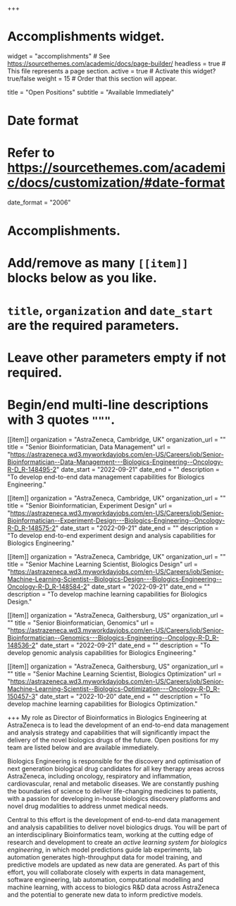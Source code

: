 +++
# Accomplishments widget.
widget = "accomplishments"  # See https://sourcethemes.com/academic/docs/page-builder/
headless = true  # This file represents a page section.
active = true  # Activate this widget? true/false
weight = 15  # Order that this section will appear.

title = "Open Positions"
subtitle = "Available Immediately"

# Date format
#   Refer to https://sourcethemes.com/academic/docs/customization/#date-format
date_format = "2006"

# Accomplishments.
#   Add/remove as many `[[item]]` blocks below as you like.
#   `title`, `organization` and `date_start` are the required parameters.
#   Leave other parameters empty if not required.
#   Begin/end multi-line descriptions with 3 quotes `"""`.

[[item]]
  organization = "AstraZeneca, Cambridge, UK"
  organization_url = ""
  title = "Senior Bioinformatician, Data Management"
  url = "https://astrazeneca.wd3.myworkdayjobs.com/en-US/Careers/job/Senior-Bioinformatician--Data-Management---Biologics-Engineering--Oncology-R-D_R-148495-2"
  date_start = "2022-09-21"
  date_end = ""
  description = "To develop end-to-end data management capabilities for Biologics Engineering."
  
[[item]]
  organization = "AstraZeneca, Cambridge, UK"
  organization_url = ""
  title = "Senior Bioinformatician, Experiment Design"
  url = "https://astrazeneca.wd3.myworkdayjobs.com/en-US/Careers/job/Senior-Bioinformatician--Experiment-Design---Biologics-Engineering--Oncology-R-D_R-148575-2"
  date_start = "2022-09-21"
  date_end = ""
  description = "To develop end-to-end experiment design and analysis capabilities for Biologics Engineering."
  
[[item]]
  organization = "AstraZeneca, Cambridge, UK"
  organization_url = ""
  title = "Senior Machine Learning Scientist, Biologics Design"
  url = "https://astrazeneca.wd3.myworkdayjobs.com/en-US/Careers/job/Senior-Machine-Learning-Scientist--Biologics-Design---Biologics-Engineering--Oncology-R-D_R-148584-2"
  date_start = "2022-09-21"
  date_end = ""
  description = "To develop machine learning capabilities for Biologics Design."
  
[[item]]
  organization = "AstraZeneca, Gaithersburg, US"
  organization_url = ""
  title = "Senior Bioinformatician, Genomics"
  url = "https://astrazeneca.wd3.myworkdayjobs.com/en-US/Careers/job/Senior-Bioinformatician--Genomics---Biologics-Engineering--Oncology-R-D_R-148536-2"
  date_start = "2022-09-21"
  date_end = ""
  description = "To develop genomic analysis capabilities for Biologics Engineering."

  
[[item]]
  organization = "AstraZeneca, Gaithersburg, US"
  organization_url = ""
  title = "Senior Machine Learning Scientist, Biologics Optimization"
  url = "https://astrazeneca.wd3.myworkdayjobs.com/en-US/Careers/job/Senior-Machine-Learning-Scientist--Biologics-Optimization---Oncology-R-D_R-150457-3"
  date_start = "2022-10-20"
  date_end = ""
  description = "To develop machine learning capabilities for Biologics Optimization."


+++
My role as Director of Bioinformatics in Biologics Engineering at AstraZeneca is to lead the development of an end-to-end data management and analysis strategy and capabilities that will significantly impact the delivery of the novel biologics drugs of the future. Open positions for my team are listed below and are available immediately. 

Biologics Engineering is responsible for the discovery and optimisation of next generation biological drug candidates for all key therapy areas across AstraZeneca, including oncology, respiratory and inflammation, cardiovascular, renal and metabolic diseases. We are constantly pushing the boundaries of science to deliver life-changing medicines to patients, with a passion for developing in-house biologics discovery platforms and novel drug modalities to address unmet medical needs.

Central to this effort is the development of end-to-end data management and analysis capabilities to deliver novel biologics drugs. You will be part of an interdisciplinary Bioinformatics team, working at the cutting edge of research and development to create an <i>active learning system for biologics engineering</i>, in which model predictions guide lab experiments, lab automation generates high-throughput data for model training, and predictive models are updated as new data are generated. As part of this effort, you will collaborate closely with experts in data management, software engineering, lab automation, computational modelling and machine learning, with access to biologics R&D data across AstraZeneca and the potential to generate new data to inform predictive models. 